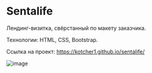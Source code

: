 # Sentalife

Лендинг-визитка, свёрстанный по макету заказчика.

Технологии: HTML, CSS, Bootstrap.

Ссылка на проект: https://kotcher1.github.io/sentalife/

![image](https://github.com/kotcher1/sentalife/assets/43149448/3e7ec7fc-59d2-47d8-b952-5ec8bf997d7e)

